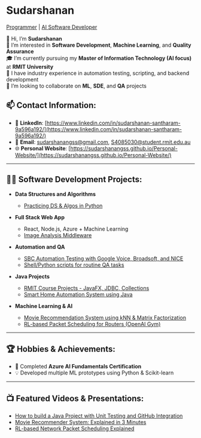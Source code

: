 # Sudarshanan
[Programmer](https://github.com/SudarshananGSS) | [AI Software Developer](https://www.linkedin.com/in/sudarshanan-santharam-9a596a192/)

👋 Hi, I’m **Sudarshanan**  
👀 I’m interested in **Software Development**, **Machine Learning**, and **Quality Assurance**  
🎓 I’m currently pursuing my **Master of Information Technology (AI focus)** at **RMIT University**  
💼 I have industry experience in automation testing, scripting, and backend development  
💞 I’m looking to collaborate on **ML**, **SDE**, and **QA** projects

## 📫 Contact Information:

- 💼 **LinkedIn**: [https://www.linkedin.com/in/sudarshanan-santharam-9a596a192/](https://www.linkedin.com/in/sudarshanan-santharam-9a596a192/)
- 📧 **Email**: [sudarshanangss@gmail.com](mailto:sudarshanangss@gmail.com), [S4085030@student.rmit.edu.au](mailto:S4085030@student.rmit.edu.au)
- 🌐 **Personal Website**: [https://sudarshanangss.github.io/Personal-Website/](https://sudarshanangss.github.io/Personal-Website/)
---

## 👨‍💻 Software Development Projects:

- **Data Structures and Algorithms**
  - [Practicing DS & Algos in Python](https://github.com/SudarshananGSS/Algorithms-Practice)

- **Full Stack Web App**
  - React, Node.js, Azure + Machine Learning
  - [Image Analysis Middleware](https://github.com/SudarshananGSS/Image-Analysis-App)

- **Automation and QA**
  - [SBC Automation Testing with Google Voice, Broadsoft, and NICE](https://github.com/SudarshananGSS/Automation-Frameworks)
  - [Shell/Python scripts for routine QA tasks](https://github.com/SudarshananGSS/Automation-Scripts)

- **Java Projects**
  - [RMIT Course Projects - JavaFX, JDBC, Collections](https://github.com/SudarshananGSS/Java-Projects)
  - [Smart Home Automation System using Java](https://github.com/SudarshananGSS/Smart-Home-Java)

- **Machine Learning & AI**
  - [Movie Recommendation System using kNN & Matrix Factorization](https://github.com/SudarshananGSS/Movie-Recommendation-System)
  - [RL-based Packet Scheduling for Routers (OpenAI Gym)](https://github.com/SudarshananGSS/RL-Packet-Scheduling)

---

## 🏆 Hobbies & Achievements:

- 🧠 Completed **Azure AI Fundamentals Certification**
- 💡 Developed multiple ML prototypes using Python & Scikit-learn

---

## 📺 Featured Videos & Presentations:

- [How to build a Java Project with Unit Testing and GitHub Integration](#)
- [Movie Recommender System: Explained in 3 Minutes](#)
- [RL-based Network Packet Scheduling Explained](#)



